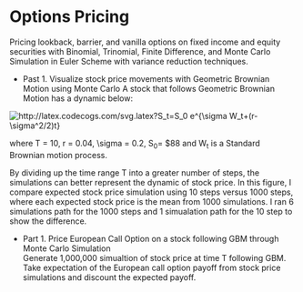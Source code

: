 # Options Pricing
Pricing lookback, barrier, and vanilla options on fixed income and equity securities with Binomial, Trinomial, Finite Difference, and Monte Carlo Simulation in Euler Scheme with variance reduction techniques.

* Past 1. Visualize stock price movements with Geometric Brownian Motion using Monte Carlo
A stock that follows Geometric Brownian Motion has a dynamic below: 
<img src="http://latex.codecogs.com/svg.latex?S_t=S_0&space;e^{\sigma&space;W_t&plus;(r-\sigma^2/2)t}" title="http://latex.codecogs.com/svg.latex?S_t=S_0 e^{\sigma W_t+(r-\sigma^2/2)t}" />

where T = 10, r = 0.04, \sigma = 0.2, S<sub>0</sub>= $88 and W<sub>t</sub> is a Standard Brownian motion process.

By dividing up the time range T into a greater number of steps, the simulations can better represent the dynamic of stock price. In this figure, I compare expected stock price simulation using 10 steps versus 1000 steps, where each expected stock price is the mean from 1000 simulations. I ran 6 simulations path for the 1000 steps and 1 simualation path for the 10 step to show the difference.





* Part 1. Price European Call Option on a stock following GBM through Monte Carlo Simulation   
Generate 1,000,000 simualtion of stock price at time T following GBM. Take expectation of the European call option payoff from stock price simulations and discount the expected payoff.



